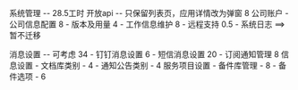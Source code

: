 系统管理 -- 28.5工时
  开放api -- 只保留列表页，应用详情改为弹窗 8
  公司账户
    - 公司信息配置 8
    - 版本及用量 4
    - 工作信息维护 8
    - 远程支持 0.5
    - 系统日志  ==>  暂不迁移

  消息设置 -- 可考虑  34 
    - 钉钉消息设置 6
    - 短信消息设置 20
    - 订阅通知管理 8
  信息设置
    - 文档库类别 - 4
    - 通知公告类别 - 4
  服务项目设置
    - 备件库管理 - 8
    - 备件选项 - 6


